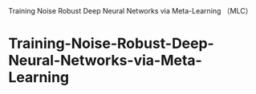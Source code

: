 Training Noise Robust Deep Neural Networks via Meta-Learning （MLC）
# Training-Noise-Robust-Deep-Neural-Networks-via-Meta-Learning

